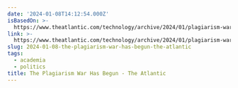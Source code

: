 ```yaml
---
date: '2024-01-08T14:12:54.000Z'
isBasedOn: >-
  https://www.theatlantic.com/technology/archive/2024/01/plagiarism-war-claudine-gay/677020/
link: >-
  https://www.theatlantic.com/technology/archive/2024/01/plagiarism-war-claudine-gay/677020/
slug: 2024-01-08-the-plagiarism-war-has-begun-the-atlantic
tags:
  - academia
  - politics
title: The Plagiarism War Has Begun - The Atlantic
---
```


